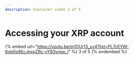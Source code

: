 ```yaml
---
description: Explainer video 3 of 5
---
```


# Accessing your XRP account

{% embed url="https://youtu.be/m1OUr13_xv4?list=PL7cEYW-Kob0p9EcJexpZRc-vY93vnpp_l" %}
3 of 5
{% endembed %}
